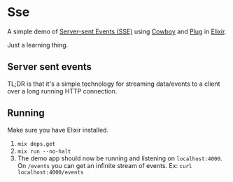 # Sse

A simple demo of [Server-sent Events (SSE)](https://en.wikipedia.org/wiki/Server-sent_events) using [Cowboy](https://github.com/ninenines/cowboy) and [Plug](https://github.com/elixir-lang/plug) in [Elixir](http://elixir-lang.org/).

Just a learning thing.

## Server sent events

TL;DR is that it's a simple technology for streaming data/events to a client over a long running HTTP connection.

## Running

Make sure you have Elixir installed.

1. `mix deps.get`
2. `mix run --no-halt`
3. The demo app should now be running and listening on `localhost:4000`.
  On `/events` you can get an infinite stream of events. Ex: `curl localhost:4000/events`

